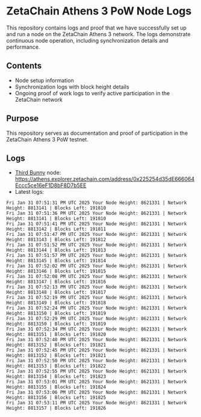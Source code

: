 # ZetaChain Athens 3 PoW Node Logs
This repository contains logs and proof that we have successfully set up and run a node on the ZetaChain Athens 3 network. The logs demonstrate continuous node operation, including synchronization details and performance.

## Contents
- Node setup information
- Synchronization logs with block height details
- Ongoing proof of work logs to verify active participation in the ZetaChain network

## Purpose
This repository serves as documentation and proof of participation in the ZetaChain Athens 3 PoW testnet.

## Logs

- [Third Bunny](https://thirdbunny.xyz/) node: https://athens.explorer.zetachain.com/address/0x225254d35dE666064Eccc5ce16eF1D8bF8D7b5EE
- Latest logs:
```
Fri Jan 31 07:51:31 PM UTC 2025 Your Node Height: 8621331 | Network Height: 8813141 | Blocks Left: 191810
Fri Jan 31 07:51:36 PM UTC 2025 Your Node Height: 8621331 | Network Height: 8813141 | Blocks Left: 191810
Fri Jan 31 07:51:41 PM UTC 2025 Your Node Height: 8621331 | Network Height: 8813142 | Blocks Left: 191811
Fri Jan 31 07:51:47 PM UTC 2025 Your Node Height: 8621331 | Network Height: 8813143 | Blocks Left: 191812
Fri Jan 31 07:51:52 PM UTC 2025 Your Node Height: 8621331 | Network Height: 8813144 | Blocks Left: 191813
Fri Jan 31 07:51:57 PM UTC 2025 Your Node Height: 8621331 | Network Height: 8813145 | Blocks Left: 191814
Fri Jan 31 07:52:02 PM UTC 2025 Your Node Height: 8621331 | Network Height: 8813146 | Blocks Left: 191815
Fri Jan 31 07:52:08 PM UTC 2025 Your Node Height: 8621331 | Network Height: 8813147 | Blocks Left: 191816
Fri Jan 31 07:52:13 PM UTC 2025 Your Node Height: 8621331 | Network Height: 8813148 | Blocks Left: 191817
Fri Jan 31 07:52:19 PM UTC 2025 Your Node Height: 8621331 | Network Height: 8813149 | Blocks Left: 191818
Fri Jan 31 07:52:24 PM UTC 2025 Your Node Height: 8621331 | Network Height: 8813150 | Blocks Left: 191819
Fri Jan 31 07:52:29 PM UTC 2025 Your Node Height: 8621331 | Network Height: 8813150 | Blocks Left: 191819
Fri Jan 31 07:52:34 PM UTC 2025 Your Node Height: 8621331 | Network Height: 8813151 | Blocks Left: 191820
Fri Jan 31 07:52:40 PM UTC 2025 Your Node Height: 8621331 | Network Height: 8813152 | Blocks Left: 191821
Fri Jan 31 07:52:45 PM UTC 2025 Your Node Height: 8621331 | Network Height: 8813152 | Blocks Left: 191821
Fri Jan 31 07:52:50 PM UTC 2025 Your Node Height: 8621331 | Network Height: 8813153 | Blocks Left: 191822
Fri Jan 31 07:52:55 PM UTC 2025 Your Node Height: 8621331 | Network Height: 8813154 | Blocks Left: 191823
Fri Jan 31 07:53:01 PM UTC 2025 Your Node Height: 8621331 | Network Height: 8813155 | Blocks Left: 191824
Fri Jan 31 07:53:06 PM UTC 2025 Your Node Height: 8621331 | Network Height: 8813156 | Blocks Left: 191825
Fri Jan 31 07:53:11 PM UTC 2025 Your Node Height: 8621331 | Network Height: 8813157 | Blocks Left: 191826
```
